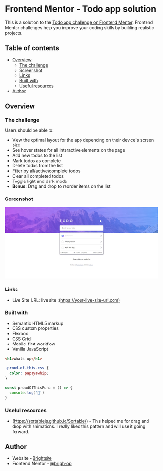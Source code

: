# Frontend Mentor - Todo app solution

This is a solution to the [Todo app challenge on Frontend Mentor](https://www.frontendmentor.io/challenges/todo-app-Su1_KokOW). Frontend Mentor challenges help you improve your coding skills by building realistic projects. 

## Table of contents

- [Overview](#overview)
  - [The challenge](#the-challenge)
  - [Screenshot](#screenshot)
  - [Links](#links)
  - [Built with](#built-with)
  - [Useful resources](#useful-resources)
- [Author](#author)


## Overview

### The challenge

Users should be able to:

- View the optimal layout for the app depending on their device's screen size
- See hover states for all interactive elements on the page
- Add new todos to the list
- Mark todos as complete
- Delete todos from the list
- Filter by all/active/complete todos
- Clear all completed todos
- Toggle light and dark mode
- **Bonus**: Drag and drop to reorder items on the list

### Screenshot

![](./screenshot.jpg)

### Links

- Live Site URL: live site :[(https://your-live-site-url.com)](https://bright-op.github.io/bright-op-todoApp/)


### Built with

- Semantic HTML5 markup
- CSS custom properties
- Flexbox
- CSS Grid
- Mobile-first workflow
- Vanilla JavaScript

```html
<h1>whats up</h1>
```
```css
.proud-of-this-css {
  color: papayawhip;
}
```
```js
const proudOfThisFunc = () => {
  console.log('🎉')
}
```

### Useful resources

- (https://sortablejs.github.io/Sortable/) - This helped me for drag and drop with animations. I really liked this pattern and will use it going forward.

## Author

- Website - [Brightsite](https://www.your-site.com)
- Frontend Mentor - [@brigh-op](https://www.frontendmentor.io/profile/yourusername)
